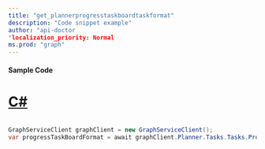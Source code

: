 ```yaml
---
title: "get_plannerprogresstaskboardtaskformat"
description: "Code snippet example" 
author: "api-doctor
"localization_priority: Normal
ms.prod: "graph"
--- 
```

#### Sample Code
# [C#](#tab/Csharp)

```C#

GraphServiceClient graphClient = new GraphServiceClient();
var progressTaskBoardFormat = await graphClient.Planner.Tasks.Tasks.ProgressTaskBoardFormat.Request().GetAsync();

```